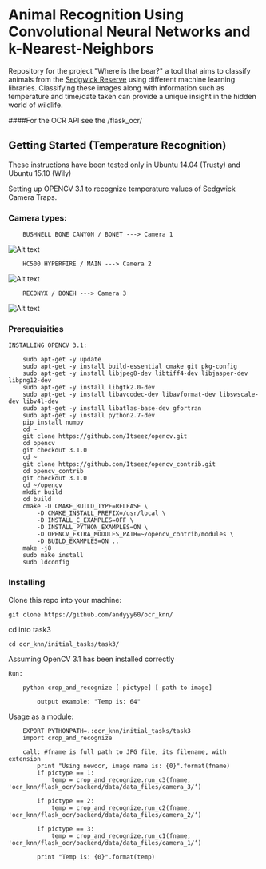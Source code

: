 # Animal Recognition Using Convolutional Neural Networks and k-Nearest-Neighbors

Repository for the project "Where is the bear?" a tool that aims to classify animals from the [Sedgwick Reserve](http://sedgwick.nrs.ucsb.edu/) using different machine learning libraries. Classifying these images along with information such as temperature and time/date taken can provide a unique insight in the hidden world of wildlife.

####For the OCR API see the /flask_ocr/

## Getting Started (Temperature Recognition)

These instructions have been tested only in Ubuntu 14.04 (Trusty) and Ubuntu 15.10 (Wily)

Setting up OPENCV 3.1 to recognize temperature values of Sedgwick Camera Traps.



### Camera types:
```
	BUSHNELL BONE CANYON / BONET ---> Camera 1
```
![Alt text](https://raw.githubusercontent.com/andyyy60/ocr_knn/master/caffe/data/BoneT_2014-05-30_19-05-53_038.JPG)
````
	HC500 HYPERFIRE / MAIN ---> Camera 2
````
![Alt text](https://raw.githubusercontent.com/andyyy60/ocr_knn/master/caffe/data/Main_2013-09-18_14-07-12_9062.JPG)

````
	RECONYX / BONEH ---> Camera 3
````
![Alt text](https://raw.githubusercontent.com/andyyy60/ocr_knn/master/caffe/data/BoneH_2015-08-27_09-27-31_7589.JPG)

### Prerequisities

	INSTALLING OPENCV 3.1:	
```
	sudo apt-get -y update
	sudo apt-get -y install build-essential cmake git pkg-config
	sudo apt-get -y install libjpeg8-dev libtiff4-dev libjasper-dev libpng12-dev
	sudo apt-get -y install libgtk2.0-dev
	sudo apt-get -y install libavcodec-dev libavformat-dev libswscale-dev libv4l-dev
	sudo apt-get -y install libatlas-base-dev gfortran
	sudo apt-get -y install python2.7-dev
	pip install numpy
	cd ~
	git clone https://github.com/Itseez/opencv.git
	cd opencv
	git checkout 3.1.0
	cd ~
	git clone https://github.com/Itseez/opencv_contrib.git
	cd opencv_contrib
	git checkout 3.1.0
	cd ~/opencv
	mkdir build
	cd build
	cmake -D CMAKE_BUILD_TYPE=RELEASE \
		-D CMAKE_INSTALL_PREFIX=/usr/local \
		-D INSTALL_C_EXAMPLES=OFF \
		-D INSTALL_PYTHON_EXAMPLES=ON \
		-D OPENCV_EXTRA_MODULES_PATH=~/opencv_contrib/modules \
		-D BUILD_EXAMPLES=ON ..
	make -j8
	sudo make install
	sudo ldconfig
```
### Installing

Clone this repo into your machine:
```
git clone https://github.com/andyyy60/ocr_knn/
```

cd into task3
```
cd ocr_knn/initial_tasks/task3/
```

Assuming OpenCV 3.1 has been installed correctly

```
Run:

	python crop_and_recognize [-pictype] [-path to image]
    
    	output example: "Temp is: 64"
```


Usage as a module:

```
	EXPORT PYTHONPATH=.:ocr_knn/initial_tasks/task3
	import crop_and_recognize
	
	call: #fname is full path to JPG file, its filename, with extension
	    print "Using newocr, image name is: {0}".format(fname)
	    if pictype == 1:
	        temp = crop_and_recognize.run_c3(fname, 'ocr_knn/flask_ocr/backend/data/data_files/camera_3/‘)
	
	    if pictype == 2:
	        temp = crop_and_recognize.run_c2(fname, 'ocr_knn/flask_ocr/backend/data/data_files/camera_2/‘)
	
	    if pictype == 3:
	        temp = crop_and_recognize.run_c1(fname, 'ocr_knn/flask_ocr/backend/data/data_files/camera_1/‘)
	
	    print "Temp is: {0}".format(temp)
```
